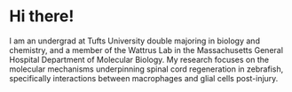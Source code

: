 # Hi there!

I am an undergrad at Tufts University double majoring in biology and chemistry, and a member of the Wattrus Lab in the Massachusetts General Hospital Department of Molecular Biology. My research focuses on the molecular mechanisms underpinning spinal cord regeneration in zebrafish, specifically interactions between macrophages and glial cells post-injury.
